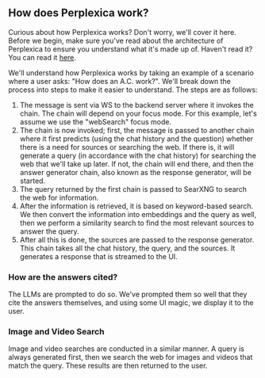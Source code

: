 ## How does Perplexica work?

Curious about how Perplexica works? Don't worry, we'll cover it here. Before we begin, make sure you've read about the architecture of Perplexica to ensure you understand what it's made up of. Haven't read it? You can read it [here](https://github.com/ItzCrazyKns/Perplexica/tree/master/docs/architecture/README.md).

We'll understand how Perplexica works by taking an example of a scenario where a user asks: "How does an A.C. work?". We'll break down the process into steps to make it easier to understand. The steps are as follows:

1. The message is sent via WS to the backend server where it invokes the chain. The chain will depend on your focus mode. For this example, let's assume we use the "webSearch" focus mode.
2. The chain is now invoked; first, the message is passed to another chain where it first predicts (using the chat history and the question) whether there is a need for sources or searching the web. If there is, it will generate a query (in accordance with the chat history) for searching the web that we'll take up later. If not, the chain will end there, and then the answer generator chain, also known as the response generator, will be started.
3. The query returned by the first chain is passed to SearXNG to search the web for information.
4. After the information is retrieved, it is based on keyword-based search. We then convert the information into embeddings and the query as well, then we perform a similarity search to find the most relevant sources to answer the query.
5. After all this is done, the sources are passed to the response generator. This chain takes all the chat history, the query, and the sources. It generates a response that is streamed to the UI.

### How are the answers cited?

The LLMs are prompted to do so. We've prompted them so well that they cite the answers themselves, and using some UI magic, we display it to the user.

### Image and Video Search

Image and video searches are conducted in a similar manner. A query is always generated first, then we search the web for images and videos that match the query. These results are then returned to the user.
